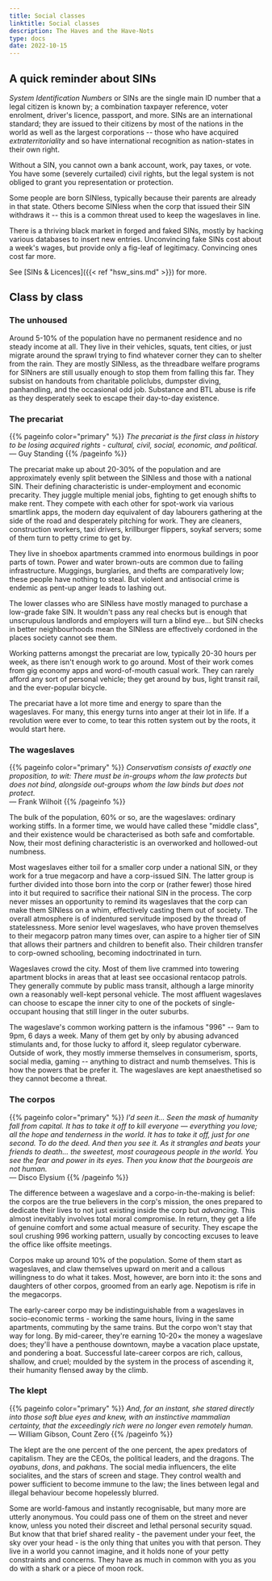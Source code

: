 ```yaml
---
title: Social classes
linktitle: Social classes
description: The Haves and the Have-Nots
type: docs
date: 2022-10-15
---
```


## A quick reminder about SINs

_System Identification Numbers_ or SINs are the single main ID number that a legal citizen is known by; a combination taxpayer reference, voter enrolment, driver's licence, passport, and more. SINs are an international standard; they are issued to their citizens by most of the nations in the world as well as the largest corporations -- those who have acquired _extraterritoriality_ and so have international recognition as nation-states in their own right. 

Without a SIN, you cannot own a bank account, work, pay taxes, or vote. You have some (severely curtailed) civil rights, but the legal system is not obliged to grant you representation or protection. 

Some people are born SINless, typically because their parents are already in that state. Others become SINless when the corp that issued their SIN withdraws it -- this is a common threat used to keep the wageslaves in line. 

There is a thriving black market in forged and faked SINs, mostly by hacking various databases to insert new entries. Unconvincing fake SINs cost about a week's wages, but provide only a fig-leaf of legitimacy. Convincing ones cost far more. 

See [SINs & Licences]({{< ref "hsw_sins.md" >}}) for more.

## Class by class

### The unhoused

Around 5-10% of the population have no permanent residence and no steady income at all. They live in their vehicles, squats, tent cities, or just migrate around the sprawl trying to find whatever corner they can to shelter from the rain. They are mostly SINless, as the threadbare welfare programs for SINners are still usually enough to stop them from falling this far. They subsist on handouts from charitable policlubs, dumpster diving, panhandling, and the occasional odd job. Substance and BTL abuse is rife as they desperately seek to escape their day-to-day existence.

### The precariat

{{% pageinfo color="primary" %}}
_The precariat is the first class in history to be losing acquired rights - cultural, civil, social, economic, and political._ \
— Guy Standing
{{% /pageinfo %}}

The precariat make up about 20-30% of the population and are approximately evenly split between the SINless and those with a national SIN. Their defining characteristic is under-employment and economic precarity. They juggle multiple menial jobs, fighting to get enough shifts to make rent. They compete with each other for spot-work via various smartlink apps, the modern day equivalent of day labourers gathering at the side of the road and desperately pitching for work. They are cleaners, construction workers, taxi drivers, krillburger flippers, soykaf servers; some of them turn to petty crime to get by.

They live in shoebox apartments crammed into enormous buildings in poor parts of town. Power and water brown-outs are common due to failing infrastructure. Muggings, burglaries, and thefts are comparatively low; these people have nothing to steal. But violent and antisocial crime is endemic as pent-up anger leads to lashing out. 

The lower classes who are SINless have mostly managed to purchase a low-grade fake SIN. It wouldn't pass any real checks but is enough that unscrupulous landlords and employers will turn a blind eye... but SIN checks in better neighbourhoods mean the SINless are effectively cordoned in the places society cannot see them. 

Working patterns amongst the precariat are low, typically 20-30 hours per week, as there isn't enough work to go around. Most of their work comes from gig economy apps and word-of-mouth casual work. They can rarely afford any sort of personal vehicle; they get around by bus, light transit rail, and the ever-popular bicycle. 

The precariat have a lot more time and energy to spare than the wageslaves. For many, this energy turns into anger at their lot in life. If a revolution were ever to come, to tear this rotten system out by the roots, it would start here.

### The wageslaves

{{% pageinfo color="primary" %}}
_Conservatism consists of exactly one proposition, to wit: There must be in-groups whom the law protects but does not bind, alongside out-groups whom the law binds but does not protect._ \
— Frank Wilhoit
{{% /pageinfo %}}

The bulk of the population, 60% or so, are the wageslaves: ordinary working stiffs. In a former time, we would have called these "middle class", and their existence would be characterised as both safe and comfortable. Now, their most defining characteristic is an overworked and hollowed-out numbness.

Most wageslaves either toil for a smaller corp under a national SIN, or they work for a true megacorp and have a corp-issued SIN. The latter group is further divided into those born into the corp or (rather fewer) those hired into it but required to sacrifice their national SIN in the process. The corp never misses an opportunity to remind its wageslaves that the corp can make them SINless on a whim, effectively casting them out of society. The overall atmosphere is of indentured servitude imposed by the thread of statelessness. More senior level wageslaves, who have proven themselves to their megacorp patron many times over, can aspire to a higher tier of SIN that allows their partners and children to benefit also. Their children transfer to corp-owned schooling, becoming indoctrinated in turn.

Wageslaves crowd the city. Most of them live crammed into towering apartment blocks in areas that at least see occasional rentacop patrols. They generally commute by public mass transit, although a large minority own a reasonably well-kept personal vehicle. The most affluent wageslaves can choose to escape the inner city to one of the pockets of single-occupant housing that still linger in the outer suburbs.  

The wageslave's common working pattern is the infamous "996" -- 9am to 9pm, 6 days a week. Many of them get by only by abusing advanced stimulants and, for those lucky to afford it, sleep regulator cyberware. Outside of work, they mostly immerse themselves in consumerism, sports, social media, gaming -- anything to distract and numb themselves. This is how the powers that be prefer it. The wageslaves are kept anaesthetised so they cannot become a threat. 

### The corpos

{{% pageinfo color="primary" %}}
_I'd seen it... Seen the mask of humanity fall from capital. It has to take it off to kill everyone — everything you love; all the hope and tenderness in the world. It has to take it off, just for one second. To do the deed. And then you see it. As it strangles and beats your friends to death... the sweetest, most courageous people in the world. You see the fear and power in its eyes. Then you know that the bourgeois are not human._ \
— Disco Elysium
{{% /pageinfo %}}

The difference between a wageslave and a corpo-in-the-making is belief: the corpos are the true believers in the corp's mission, the ones prepared to dedicate their lives to not just existing inside the corp but _advancing_. This almost inevitably involves total moral compromise. In return, they get a life of genuine comfort and some actual measure of security. They escape the soul crushing 996 working pattern, usually by concocting excuses to leave the office like offsite meetings. 

Corpos make up around 10% of the population. Some of them start as wageslaves, and claw themselves upward on merit and a callous willingness to do what it takes. Most, however, are born into it: the sons and daughters of other corpos, groomed from an early age. Nepotism is rife in the megacorps.

The early-career corpo may be indistinguishable from a wageslaves in socio-economic terms - working the same hours, living in the same apartments, commuting by the same trains. But the corpo won't stay that way for long. By mid-career, they're earning 10-20× the money a wageslave does; they'll have a penthouse downtown, maybe a vacation place upstate, and pondering a boat. Successful late-career corpos are rich, callous, shallow, and cruel; moulded by the system in the process of ascending it, their humanity flensed away by the climb.

### The klept

{{% pageinfo color="primary" %}}
_And, for an instant, she stared directly into those soft blue eyes and knew, with an instinctive mammalian certainty, that the exceedingly rich were no longer even remotely human._ \
— William Gibson, Count Zero
{{% /pageinfo %}}

The klept are the one percent of the one percent, the apex predators of capitalism. They are the CEOs, the political leaders, and the dragons. The *oyabuns*, *dons*, and *pakhans*. The social media influencers, the elite socialites, and the stars of screen and stage. They control wealth and power sufficient to become immune to the law; the lines between legal and illegal behaviour become hopelessly blurred. 

Some are world-famous and instantly recognisable, but many more are utterly anonymous. You could pass one of them on the street and never know, unless you noted their discreet and lethal personal security squad. But know that that brief shared reality - the pavement under your feet, the sky over your head - is the only thing that unites you with that person. They live in a world you cannot imagine, and it holds none of your petty constraints and concerns. They have as much in common with you as you do with a shark or a piece of moon rock.

<!-- 
## Counter-culture

The more stifling the mainstream culture, the stronger the push against it from the youth. 

xxx

## The underclass: criminals & anarchists

Criminals exist at all levels in the above system, and outside of it.  xxx -->
